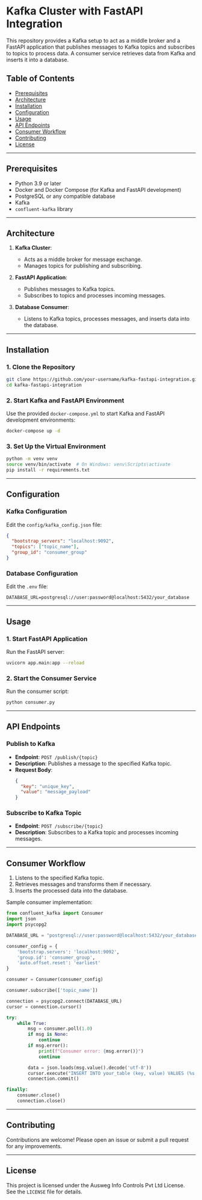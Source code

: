 
# Kafka Cluster with FastAPI Integration

This repository provides a Kafka setup to act as a middle broker and a FastAPI application that publishes messages to Kafka topics and subscribes to topics to process data. A consumer service retrieves data from Kafka and inserts it into a database.

## Table of Contents

- [Prerequisites](#prerequisites)
- [Architecture](#architecture)
- [Installation](#installation)
- [Configuration](#configuration)
- [Usage](#usage)
- [API Endpoints](#api-endpoints)
- [Consumer Workflow](#consumer-workflow)
- [Contributing](#contributing)
- [License](#license)

---

## Prerequisites

- Python 3.9 or later
- Docker and Docker Compose (for Kafka and FastAPI development)
- PostgreSQL or any compatible database
- Kafka
- `confluent-kafka` library

---

## Architecture

1. **Kafka Cluster**:
   - Acts as a middle broker for message exchange.
   - Manages topics for publishing and subscribing.

2. **FastAPI Application**:
   - Publishes messages to Kafka topics.
   - Subscribes to topics and processes incoming messages.

3. **Database Consumer**:
   - Listens to Kafka topics, processes messages, and inserts data into the database.

---

## Installation

### 1. Clone the Repository
```bash
git clone https://github.com/your-username/kafka-fastapi-integration.git
cd kafka-fastapi-integration
```

### 2. Start Kafka and FastAPI Environment
Use the provided `docker-compose.yml` to start Kafka and FastAPI development environments:
```bash
docker-compose up -d
```

### 3. Set Up the Virtual Environment
```bash
python -m venv venv
source venv/bin/activate  # On Windows: venv\Scripts\activate
pip install -r requirements.txt
```

---

## Configuration

### Kafka Configuration
Edit the `config/kafka_config.json` file:
```json
{
  "bootstrap_servers": "localhost:9092",
  "topics": ["topic_name"],
  "group_id": "consumer_group"
}
```

### Database Configuration
Edit the `.env` file:
```dotenv
DATABASE_URL=postgresql://user:password@localhost:5432/your_database
```

---

## Usage

### 1. Start FastAPI Application
Run the FastAPI server:
```bash
uvicorn app.main:app --reload
```

### 2. Start the Consumer Service
Run the consumer script:
```bash
python consumer.py
```

---

## API Endpoints

### Publish to Kafka
- **Endpoint**: `POST /publish/{topic}`
- **Description**: Publishes a message to the specified Kafka topic.
- **Request Body**:
  ```json
  {
    "key": "unique_key",
    "value": "message_payload"
  }
  ```

### Subscribe to Kafka Topic
- **Endpoint**: `POST /subscribe/{topic}`
- **Description**: Subscribes to a Kafka topic and processes incoming messages.

---

## Consumer Workflow

1. Listens to the specified Kafka topic.
2. Retrieves messages and transforms them if necessary.
3. Inserts the processed data into the database.

Sample consumer implementation:
```python
from confluent_kafka import Consumer
import json
import psycopg2

DATABASE_URL = "postgresql://user:password@localhost:5432/your_database"

consumer_config = {
    'bootstrap.servers': 'localhost:9092',
    'group.id': 'consumer_group',
    'auto.offset.reset': 'earliest'
}

consumer = Consumer(consumer_config)

consumer.subscribe(['topic_name'])

connection = psycopg2.connect(DATABASE_URL)
cursor = connection.cursor()

try:
    while True:
        msg = consumer.poll(1.0)
        if msg is None:
            continue
        if msg.error():
            print(f"Consumer error: {msg.error()}")
            continue

        data = json.loads(msg.value().decode('utf-8'))
        cursor.execute("INSERT INTO your_table (key, value) VALUES (%s, %s)", (data['key'], data['value']))
        connection.commit()

finally:
    consumer.close()
    connection.close()
```

---

## Contributing

Contributions are welcome! Please open an issue or submit a pull request for any improvements.

---

## License

This project is licensed under the Ausweg Info Controls Pvt Ltd License. See the `LICENSE` file for details.
